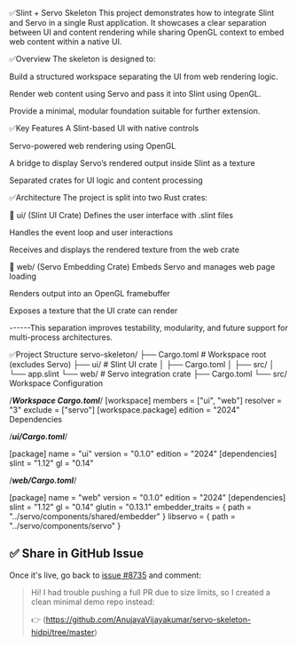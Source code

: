 ✅Slint + Servo Skeleton
This project demonstrates how to integrate Slint and Servo in a single Rust application. It showcases a clear separation between UI and content rendering while sharing OpenGL context to embed web content within a native UI.

✅Overview
The skeleton is designed to:

Build a structured workspace separating the UI from web rendering logic.

Render web content using Servo and pass it into Slint using OpenGL.

Provide a minimal, modular foundation suitable for further extension.

✅Key Features
A Slint-based UI with native controls

Servo-powered web rendering using OpenGL

A bridge to display Servo’s rendered output inside Slint as a texture

Separated crates for UI logic and content processing

✅Architecture
The project is split into two Rust crates:

📁 ui/ (Slint UI Crate)
Defines the user interface with .slint files

Handles the event loop and user interactions

Receives and displays the rendered texture from the web crate

📁 web/ (Servo Embedding Crate)
Embeds Servo and manages web page loading

Renders output into an OpenGL framebuffer

Exposes a texture that the UI crate can render

------This separation improves testability, modularity, and future support for multi-process architectures.

✅Project Structure
servo-skeleton/
├── Cargo.toml              # Workspace root (excludes Servo)
├── ui/                     # Slint UI crate
│   ├── Cargo.toml
│   ├── src/
│   └── app.slint
└── web/                    # Servo integration crate
    ├── Cargo.toml
    └── src/
Workspace Configuration

/***Workspace Cargo.toml***/
[workspace]
members = ["ui", "web"]
resolver = "3"
exclude = ["servo"]
[workspace.package]
edition = "2024"
Dependencies

/***ui/Cargo.toml***/

[package]
name = "ui"
version = "0.1.0"
edition = "2024"
[dependencies]
slint = "1.12"
gl = "0.14"

/***web/Cargo.toml***/

[package]
name = "web"
version = "0.1.0"
edition = "2024"
[dependencies]
slint = "1.12"
gl = "0.14"
glutin = "0.13.1"
embedder_traits = { path = "../servo/components/shared/embedder" }
libservo         = { path = "../servo/components/servo" }

## ✅ Share in GitHub Issue

Once it's live, go back to [issue #8735](https://github.com/slint-ui/slint/issues/8735) and comment:

> Hi! I had trouble pushing a full PR due to size limits, so I created a clean minimal demo repo instead:
>
> 👉 (https://github.com/AnujayaVijayakumar/servo-skeleton-hidpi/tree/master)


